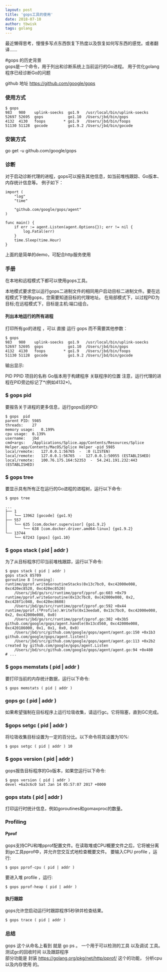 ```yaml
---
layout: post
title: 'gops工具的使用'
date: 2018-07-10
author: tbwisk
tags: golang
---
```


最近懒得思考，慢慢多写点东西恢复下热度以及恢复如何写东西的感觉。或者翻译…… 

#gops 的历史背景  
gops是一个命令，用于列出和诊断系统上当前运行的Go进程。 
用于优化golang程序已经诊断Go的问题

github 地址 https://github.com/google/gops

### 使用方式  
```
$ gops
983   980    uplink-soecks  go1.9   /usr/local/bin/uplink-soecks
52697 52695  gops           go1.10  /Users/jbd/bin/gops
4132  4130   foops        * go1.9   /Users/jbd/bin/foops
51130 51128  gocode         go1.9.2 /Users/jbd/bin/gocode
```

### 安装方式    
go get -u github.com/google/gops  

### 诊断  
对于启动诊断代理的进程，gops可以报告其他信息，如当前堆栈跟踪、Go版本、内存统计信息等。
例子如下：

```
import (
	"log"
	"time"

	"github.com/google/gops/agent"
)

func main() {
	if err := agent.Listen(agent.Options{}); err != nil {
		log.Fatal(err)
	}
	time.Sleep(time.Hour)
}
```
上面的是简单的demo，可配合http服务使用 

### 手册  
在本地和远程模式下都可以使用gops工具。  

本地模式要求您以运行gops二进制文件的相同用户启动目标二进制文件。要在远程模式下使用gops，您需要知道目标的代理地址。 
在局部模式下，以过程PID为目标;在远程模式下，目标是主机:端口组合。  

#### 列出本地运行的所有进程  
打印所有go的进程 ，可以 直接 运行 gops 而不需要其他参数：
```
$ gops
983   980    uplink-soecks  go1.9   /usr/local/bin/uplink-soecks
52697 52695  gops           go1.10  /Users/jbd/bin/gops
4132  4130   foops        * go1.9   /Users/jbd/bin/foops
51130 51128  gocode         go1.9.2 /Users/jbd/bin/gocode
```

输出显示:

PID
PPID
项目的名称
Go版本用于构建程序
关联程序的位置
注意，运行代理的进程在PID旁边标记了*(例如4132*)。

### $ gops  pid    
要报告关于进程的更多信息，运行gops后的PID:
```
$ gops  pid 
parent PID:	5985
threads:	27
memory usage:	0.199%
cpu usage:	0.139%
username:	jbd
cmd+args:	/Applications/Splice.app/Contents/Resources/Splice Helper.app/Contents/MacOS/Splice Helper -pid 5985
local/remote:	127.0.0.1:56765  -  :0 (LISTEN)
local/remote:	127.0.0.1:56765  -  127.0.0.1:50955 (ESTABLISHED)
local/remote:	100.76.175.164:52353  -  54.241.191.232:443 (ESTABLISHED)
```

### $ gops tree
要显示具有所有正在运行的Go进程的进程树，运行以下命令:
```
$ gops tree

...
├── 1
│   └── 13962 [gocode] {go1.9}
├── 557
│   └── 635 [com.docker.supervisor] {go1.9.2}
│       └── 638 [com.docker.driver.amd64-linux] {go1.9.2}
└── 13744
    └── 67243 [gops] {go1.10}
```

### $ gops stack ( pid | addr )   
为了从目标程序打印当前堆栈跟踪，运行以下命令:  

```
$ gops stack ( pid | addr )
gops stack 85709
goroutine 8 [running]:
runtime/pprof.writeGoroutineStacks(0x13c7bc0, 0xc42000e008, 0xc420ec8520, 0xc420ec8520)
	/Users/jbd/go/src/runtime/pprof/pprof.go:603 +0x79
runtime/pprof.writeGoroutine(0x13c7bc0, 0xc42000e008, 0x2, 0xc428f1c048, 0xc420ec8608)
	/Users/jbd/go/src/runtime/pprof/pprof.go:592 +0x44
runtime/pprof.(*Profile).WriteTo(0x13eeda0, 0x13c7bc0, 0xc42000e008, 0x2, 0xc42000e008, 0x0)
	/Users/jbd/go/src/runtime/pprof/pprof.go:302 +0x3b5
github.com/google/gops/agent.handle(0x13cd560, 0xc42000e008, 0xc420186000, 0x1, 0x1, 0x0, 0x0)
	/Users/jbd/src/github.com/google/gops/agent/agent.go:150 +0x1b3
github.com/google/gops/agent.listen()
	/Users/jbd/src/github.com/google/gops/agent/agent.go:113 +0x2b2
created by github.com/google/gops/agent.Listen
	/Users/jbd/src/github.com/google/gops/agent/agent.go:94 +0x480
# ...
```

### $ gops memstats ( pid | addr )  
要打印当前的内存统计数据，运行以下命令:
```
$ gops memstats ( pid | addr )
```

### gops gc ( pid | addr )
如果希望强制在目标程序上运行垃圾收集，请运行gc。它将阻塞，直到GC完成。

### $gops setgc ( pid | addr )  
将垃圾收集目标设置为一定的百分比。以下命令将其设置为10%:
```
$ gops setgc ( pid | addr ) 10
```

### $ gops version ( pid | addr )  
gops报告目标程序的Go版本，如果您运行以下命令:

```
$ gops version ( pid | addr )
devel +6a3c6c0 Sat Jan 14 05:57:07 2017 +0000
```

### gops stats ( pid | addr )
打印运行时统计信息，例如goroutines和gomaxproc的数量。

### Profiling

#### Pprof
gops支持CPU和堆pprof配置文件。在读取堆或CPU概要文件之后，它将被分离到go工具pprof中，并允许您交互式地检查概要文件。
要输入CPU profile ，运行:
```
$ gops pprof-cpu ( pid | addr )
```
要进入堆 profile ，运行:
```
$ gops pprof-heap ( pid | addr )
```

#### 执行跟踪
gops允许您启动运行时跟踪程序5秒钟并检查结果。
```
$ gops trace ( pid | addr )
```

### 总结  
gops 这个从命名上看到 就是 go ps 。
一个用于可以检测的工具 以及调试 工具。测试gc的回收时间 以及跟踪程序  
部分功能是 封装 https://golang.org/pkg/net/http/pprof/ 这个的功能，
分析cpu 以及内存使用 的。